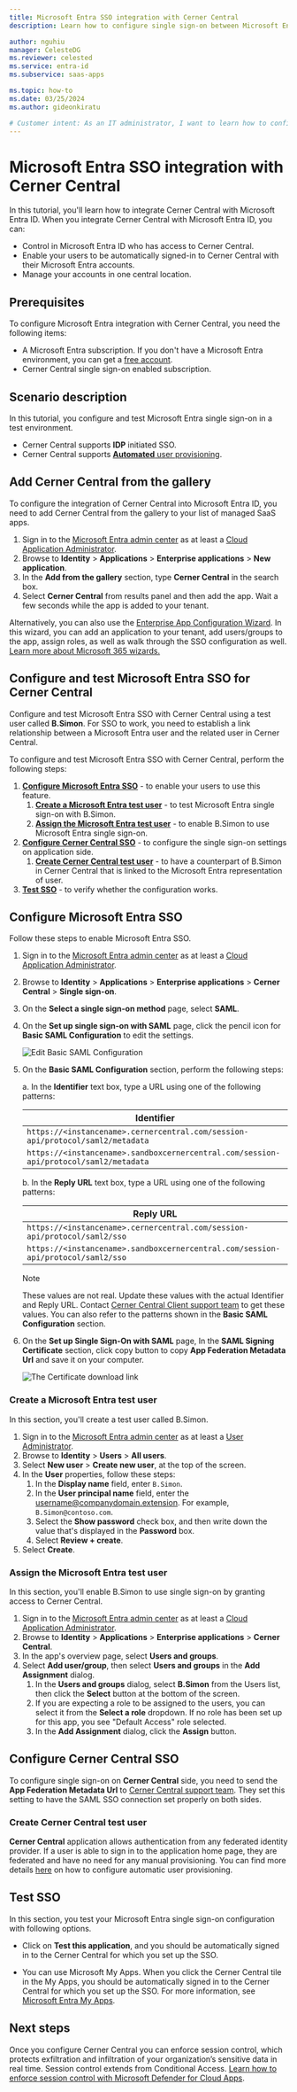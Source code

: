 ```yaml
---
title: Microsoft Entra SSO integration with Cerner Central
description: Learn how to configure single sign-on between Microsoft Entra ID and Cerner Central.

author: nguhiu
manager: CelesteDG
ms.reviewer: celested
ms.service: entra-id
ms.subservice: saas-apps

ms.topic: how-to
ms.date: 03/25/2024
ms.author: gideonkiratu

# Customer intent: As an IT administrator, I want to learn how to configure single sign-on between Microsoft Entra ID and Cerner Central so that I can control who has access to Cerner Central, enable automatic sign-in with Microsoft Entra accounts, and manage my accounts in one central location.
---
```

# Microsoft Entra SSO integration with Cerner Central

In this tutorial, you'll learn how to integrate Cerner Central with Microsoft Entra ID. When you integrate Cerner Central with Microsoft Entra ID, you can:

* Control in Microsoft Entra ID who has access to Cerner Central.
* Enable your users to be automatically signed-in to Cerner Central with their Microsoft Entra accounts.
* Manage your accounts in one central location.

## Prerequisites

To configure Microsoft Entra integration with Cerner Central, you need the following items:

* A Microsoft Entra subscription. If you don't have a Microsoft Entra environment, you can get a [free account](https://azure.microsoft.com/free/).
* Cerner Central single sign-on enabled subscription.

## Scenario description

In this tutorial, you configure and test Microsoft Entra single sign-on in a test environment.

* Cerner Central supports **IDP** initiated SSO.
* Cerner Central supports [**Automated** user provisioning](cernercentral-provisioning-tutorial.md).

## Add Cerner Central from the gallery

To configure the integration of Cerner Central into Microsoft Entra ID, you need to add Cerner Central from the gallery to your list of managed SaaS apps.

1. Sign in to the [Microsoft Entra admin center](https://entra.microsoft.com) as at least a [Cloud Application Administrator](~/identity/role-based-access-control/permissions-reference.md#cloud-application-administrator).
1. Browse to **Identity** > **Applications** > **Enterprise applications** > **New application**.
1. In the **Add from the gallery** section, type **Cerner Central** in the search box.
1. Select **Cerner Central** from results panel and then add the app. Wait a few seconds while the app is added to your tenant.

 Alternatively, you can also use the [Enterprise App Configuration Wizard](https://portal.office.com/AdminPortal/home?Q=Docs#/azureadappintegration). In this wizard, you can add an application to your tenant, add users/groups to the app, assign roles, as well as walk through the SSO configuration as well. [Learn more about Microsoft 365 wizards.](/microsoft-365/admin/misc/azure-ad-setup-guides)

<a name='configure-and-test-azure-ad-sso-for-cerner-central'></a>

## Configure and test Microsoft Entra SSO for Cerner Central

Configure and test Microsoft Entra SSO with Cerner Central using a test user called **B.Simon**. For SSO to work, you need to establish a link relationship between a Microsoft Entra user and the related user in Cerner Central.

To configure and test Microsoft Entra SSO with Cerner Central, perform the following steps:

1. **[Configure Microsoft Entra SSO](#configure-azure-ad-sso)** - to enable your users to use this feature.
    1. **[Create a Microsoft Entra test user](#create-an-azure-ad-test-user)** - to test Microsoft Entra single sign-on with B.Simon.
    1. **[Assign the Microsoft Entra test user](#assign-the-azure-ad-test-user)** - to enable B.Simon to use Microsoft Entra single sign-on.
1. **[Configure Cerner Central SSO](#configure-cerner-central-sso)** - to configure the single sign-on settings on application side.
    1. **[Create Cerner Central test user](#create-cerner-central-test-user)** - to have a counterpart of B.Simon in Cerner Central that is linked to the Microsoft Entra representation of user.
1. **[Test SSO](#test-sso)** - to verify whether the configuration works.

<a name='configure-azure-ad-sso'></a>

## Configure Microsoft Entra SSO

Follow these steps to enable Microsoft Entra SSO.

1. Sign in to the [Microsoft Entra admin center](https://entra.microsoft.com) as at least a [Cloud Application Administrator](~/identity/role-based-access-control/permissions-reference.md#cloud-application-administrator).
1. Browse to **Identity** > **Applications** > **Enterprise applications** > **Cerner Central** > **Single sign-on**.
1. On the **Select a single sign-on method** page, select **SAML**.
1. On the **Set up single sign-on with SAML** page, click the pencil icon for **Basic SAML Configuration** to edit the settings.

   ![Edit Basic SAML Configuration](common/edit-urls.png)

1. On the **Basic SAML Configuration** section, perform the following steps:

    a. In the **Identifier** text box, type a URL using one of the following patterns:

    | **Identifier** |
    |-----|
    | `https://<instancename>.cernercentral.com/session-api/protocol/saml2/metadata` |
    | `https://<instancename>.sandboxcernercentral.com/session-api/protocol/saml2/metadata` |

    b. In the **Reply URL** text box, type a URL using one of the following patterns:

    | **Reply URL** |
    |------|
    | `https://<instancename>.cernercentral.com/session-api/protocol/saml2/sso` |
    | `https://<instancename>.sandboxcernercentral.com/session-api/protocol/saml2/sso` |

	> [!NOTE]
	> These values are not real. Update these values with the actual Identifier and Reply URL. Contact [Cerner Central Client support team](mailto:SISupport@cbre.com) to get these values. You can also refer to the patterns shown in the **Basic SAML Configuration** section.

1. On the **Set up Single Sign-On with SAML** page, In the **SAML Signing Certificate** section, click copy button to copy **App Federation Metadata Url** and save it on your computer.

	![The Certificate download link](common/copy-metadataurl.png)

<a name='create-an-azure-ad-test-user'></a>

### Create a Microsoft Entra test user

In this section, you'll create a test user called B.Simon.

1. Sign in to the [Microsoft Entra admin center](https://entra.microsoft.com) as at least a [User Administrator](~/identity/role-based-access-control/permissions-reference.md#user-administrator).
1. Browse to **Identity** > **Users** > **All users**.
1. Select **New user** > **Create new user**, at the top of the screen.
1. In the **User** properties, follow these steps:
   1. In the **Display name** field, enter `B.Simon`.  
   1. In the **User principal name** field, enter the username@companydomain.extension. For example, `B.Simon@contoso.com`.
   1. Select the **Show password** check box, and then write down the value that's displayed in the **Password** box.
   1. Select **Review + create**.
1. Select **Create**.

<a name='assign-the-azure-ad-test-user'></a>

### Assign the Microsoft Entra test user

In this section, you'll enable B.Simon to use single sign-on by granting access to Cerner Central.

1. Sign in to the [Microsoft Entra admin center](https://entra.microsoft.com) as at least a [Cloud Application Administrator](~/identity/role-based-access-control/permissions-reference.md#cloud-application-administrator).
1. Browse to **Identity** > **Applications** > **Enterprise applications** > **Cerner Central**.
1. In the app's overview page, select **Users and groups**.
1. Select **Add user/group**, then select **Users and groups** in the **Add Assignment** dialog.
   1. In the **Users and groups** dialog, select **B.Simon** from the Users list, then click the **Select** button at the bottom of the screen.
   1. If you are expecting a role to be assigned to the users, you can select it from the **Select a role** dropdown. If no role has been set up for this app, you see "Default Access" role selected.
   1. In the **Add Assignment** dialog, click the **Assign** button.

## Configure Cerner Central SSO

To configure single sign-on on **Cerner Central** side, you need to send the **App Federation Metadata Url** to [Cerner Central support team](mailto:SISupport@cbre.com). They set this setting to have the SAML SSO connection set properly on both sides.

### Create Cerner Central test user

**Cerner Central** application allows authentication from any federated identity provider. If a user is able to sign in to the application home page, they are federated and have no need for any manual provisioning. You can find more details [here](cernercentral-provisioning-tutorial.md) on how to configure automatic user provisioning.

## Test SSO

In this section, you test your Microsoft Entra single sign-on configuration with following options.

* Click on **Test this application**, and you should be automatically signed in to the Cerner Central for which you set up the SSO.

* You can use Microsoft My Apps. When you click the Cerner Central tile in the My Apps, you should be automatically signed in to the Cerner Central for which you set up the SSO. For more information, see [Microsoft Entra My Apps](/azure/active-directory/manage-apps/end-user-experiences#azure-ad-my-apps).

## Next steps

Once you configure Cerner Central you can enforce session control, which protects exfiltration and infiltration of your organization’s sensitive data in real time. Session control extends from Conditional Access. [Learn how to enforce session control with Microsoft Defender for Cloud Apps](/cloud-app-security/proxy-deployment-aad).
